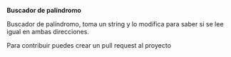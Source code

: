 <strong>Buscador de palíndromo</strong>

Buscador de palíndromo, toma un string y lo modifica para saber si se lee igual en ambas direcciones.

Para contribuir puedes crear un pull request al proyecto 

